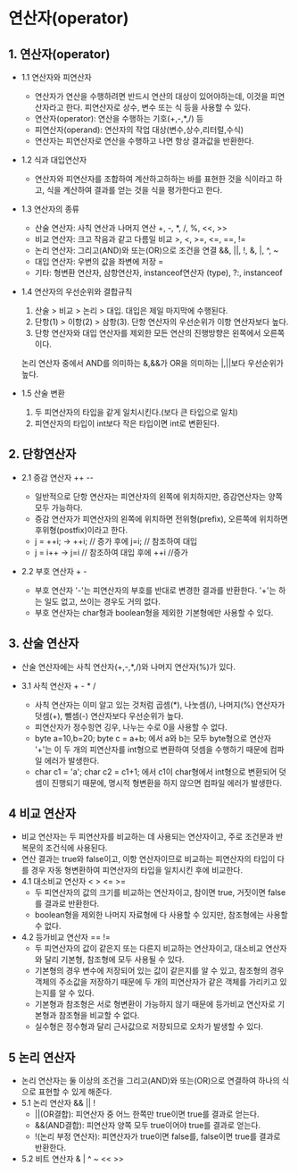 # 연산자(operator)

## 1. 연산자(operator)

+ 1.1 연산자와 피연산자
  
  + 연산자가 연산을 수행하려면 반드시 연산의 대상이 있어야하는데, 이것을 피연산자라고 한다. 피연산자로 상수, 변수 또는 식 등을 사용할 수 있다.
  + 연산자(operator): 연산을 수행하는 기호(+,-,*,/) 등
  + 피연산자(operand): 연산자의 작업 대상(변수,상수,리터럴,수식)
  + 연산자는 피연산자로 연산을 수행하고 나면 항상 결과값을 반환한다.

+ 1.2 식과 대입연산자
  + 연산자와 피연산자를 조합하여 계산하고하하는 바를 표현한 것을 식이라고 하고, 식을 계산하여 결과를 얻는 것을 식을 평가한다고 한다.

+ 1.3 연산자의 종류
  + 산술 연산자: 사칙 연산과 나머지 연산 +, -, *, /, %, <<, >>
  + 비교 연산자: 크고 작음과 같고 다름일 비교 >, <, >=, <=, ==, !=
  + 논리 연산자: 그리고(AND)와 또는(OR)으로 조건을 연결 &&, ||, !, &, |, ^, ~
  + 대입 연산자: 우변의 값을 좌변에 저장 =
  + 기타: 형변환 연산자, 삼항연산자, instanceof연산자 (type), ?:, instanceof
 
+ 1.4 연산자의 우선순위와 결합규칙
  1. 산술 > 비교 > 논리 > 대입. 대입은 제일 마지막에 수행된다.
  2. 단항(1) > 이항(2) > 삼항(3). 단항 연산자의 우선순위가 이항 연산자보다 높다.
  3. 단항 연산자와 대입 연산자를 제외한 모든 연산의 진행방향은 왼쪽에서 오른쪽이다.

  논리 연산자 중에서 AND를 의미하는 &,&&가 OR을 의미하는 |,||보다 우선순위가 높다.

+ 1.5 산술 변환
  1. 두 피연산자의 타입을 같게 일치시킨다.(보다 큰 타입으로 일치)
  2. 피연산자의 타입이 int보다 작은 타입이면 int로 변환된다.
      
## 2. 단항연산자

+ 2.1 증감 연산자 ++  --
  + 일반적으로 단항 연산자는 피연산자의 왼쪽에 위치하지만, 증감연산자는 양쪽 모두 가능하다.
  + 증감 연산자가 피연산자의 왼쪽에 위치하면 전위형(prefix), 오른쪽에 위치하면 후위형(postfix)이라고 한다.
  + j = ++i; -> ++i; // 증가 후에 j=i; // 참조하여 대입
  + j = i++ -> j=i // 참조하여 대입 후에 ++i //증가 

+ 2.2 부호 연산자 +  -
  + 부호 연산자 '-'는 피연산자의 부호를 반대로 변경한 결과를 반환한다. '+'는 하는 일도 없고, 쓰이는 경우도 거의 없다.
  + 부호 연산자는 char형과 boolean형을 제외한 기본형에만 사용할 수 있다.
    
## 3. 산술 연산자
+ 산술 연산자에는 사칙 연산자(+,-,*,/)와 나머지 연산자(%)가 있다.

+ 3.1 사칙 연산자 +  -  *  /
  + 사칙 연산자는 이미 알고 있는 것처럼 곱셈(*), 나눗셈(/), 나머지(%) 연산자가 덧셈(+), 뺄셈(-) 연산자보다 우선순위가 높다.
  + 피연산자가 정수힝연 깅우, 나누는 수로 0을 사용할 수 없다.
  + byte a=10,b=20; byte c = a+b; 에서 a와 b는 모두 byte형으로 연산자 '+'는 이 두 개의 피연산자를 int형으로 변환하여 덧셈을 수행하기 때문에 컴파일 에러가 발생한다.
  + char c1 = 'a'; char c2 = c1+1; 에서 c1이 char형에서 int형으로 변환되어 덧셈이 진행되기 때문에, 명시적 형변환을 하지 않으면 컴파일 에러가 발생한다.
 
## 4 비교 연산자
+ 비교 연산자는 두 피연산자를 비교하는 데 사용되는 연산자이고, 주로 조건문과 반복문의 조건식에 사용된다.
+ 연산 결과는 true와 false이고, 이항 연산자이므로 비교하는 피연산자의 타입이 다를 경우 자동 형변환하여 피연산자의 타입을 일치시킨 후에 비교한다.
+ 4.1 대소비교 연산자 <  >  <=  >=
  + 두 피연산자의 값의 크기를 비교하는 연산자이고, 참이면 true, 거짓이면 false를 결과로 반환한다.
  + boolean형을 제외한 나머지 자료형에 다 사용할 수 있지만, 참조형에는 사용할 수 없다.
+ 4.2 등가비교 연산자 == !=
  + 두 피연산자의 값이 같은지 또는 다른지 비교하는 연산자이고, 대소비교 연산자와 달리 기본형, 참조형에 모두 사용될 수 있다.
  + 기본형의 경우 변수에 저장되어 있는 값이 같은지를 알 수 있고, 참조형의 경우 객체의 주소값을 저장하기 때문에 두 개의 피연산자가 같은 객체를 가리키고 있는지를 알 수 있다.
  + 기본형과 참조형은 서로 형변환이 가능하지 않기 때문에 등가비교 연산자로 기본형과 참조형을 비교할 수 없다.
  + 실수형은 정수형과 달리 근사값으로 저장되므로 오차가 발생할 수 있다.

## 5 논리 연산자
+ 논리 연산자는 둘 이상의 조건을 그리고(AND)와 또는(OR)으로 연결하여 하나의 식으로 표현할 수 있게 해준다.
+ 5.1 논리 연산자 &&  ||  !
  + ||(OR결합): 피연산자 중 어느 한쪽만 true이면 true를 결과로 얻는다.
  + &&(AND결합): 피연산자 양쪽 모두 true이어야 true를 결과로 얻는다.
  + !(논리 부정 연산자): 피연산자가 true이면 false를, false이면 true를 결과로 반환한다.
+ 5.2 비트 연산자 &  |  ^  ~  <<  >>
  
    
